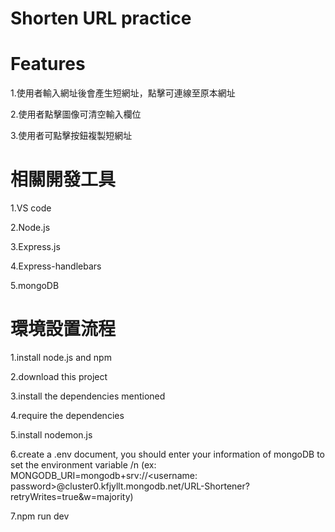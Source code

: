 # Shorten URL practice

# Features
1.使用者輸入網址後會產生短網址，點擊可連線至原本網址

2.使用者點擊圖像可清空輸入欄位

3.使用者可點擊按鈕複製短網址

# 相關開發工具
1.VS code

2.Node.js

3.Express.js 

4.Express-handlebars

5.mongoDB

# 環境設置流程
1.install node.js and npm

2.download this project

3.install the dependencies mentioned

4.require the dependencies

5.install nodemon.js

6.create a .env document, you should enter your information of mongoDB to set the environment variable /n
(ex: MONGODB_URI=mongodb+srv://<username: password>@cluster0.kfjyllt.mongodb.net/URL-Shortener?retryWrites=true&w=majority)

7.npm run dev
